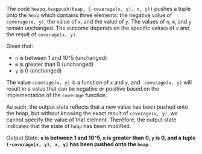 The code `heapq.heappush(heap, (-coverage(x, y), x, y))` pushes a tuple onto the `heap` which contains three elements: the negative value of `coverage(x, y)`, the value of `x`, and the value of `y`. The values of `n`, `m`, and `y` remain unchanged. The outcome depends on the specific values of `x` and the result of `coverage(x, y)`. 

Given that:

- `n` is between 1 and 10^5 (unchanged)
- `m` is greater than 0 (unchanged)
- `y` is 0 (unchanged)

The value `coverage(x, y)` is a function of `x` and `y`, and `-coverage(x, y)` will result in a value that can be negative or positive based on the implementation of the `coverage` function.

As such, the output state reflects that a new value has been pushed onto the heap, but without knowing the exact result of `coverage(x, y)`, we cannot specify the value of that element. Therefore, the output state indicates that the state of `heap` has been modified.

Output State: **`n` is between 1 and 10^5, `m` is greater than 0, `y` is 0, and a tuple `(-coverage(x, y), x, y)` has been pushed onto the `heap`.**